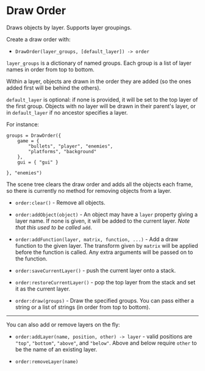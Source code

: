 Draw Order
==========

Draws objects by layer.  Supports layer groupings.

Create a draw order with:

* `DrawOrder(layer_groups, [default_layer]) -> order`

`layer_groups` is a dictionary of named groups.  Each group is a
list of layer names in order from top to bottom.

Within a layer, objects are drawn in the order they are added
(so the ones added first will be behind the others).

`default_layer` is optional: if none is provided, it will be set
to the top layer of the first group.  Objects with no layer will
be drawn in their parent's layer, or in `default_layer` if no
ancestor specifies a layer.

For instance:

	groups = DrawOrder({
		game = {
			"bullets", "player", "enemies",
			"platforms", "background"
		},
		gui = { "gui" }
		
	}, "enemies")


The scene tree clears the draw order and adds all the objects
each frame, so there is currently no method for removing objects
from a layer.

* `order:clear()` - Remove all objects.

* `order:addObject(object)` - An object may have a `layer`
  property giving a layer name.  If none is given, it will be
  added to the current layer.  _Note that this used to be
  called_ `add`.

* `order:addFunction(layer, matrix, function, ...)` - Add a draw
  function to the given layer.  The transform given by `matrix`
  will be applied before the function is called.  Any extra
  arguments will be passed on to the function.

* `order:saveCurrentLayer()` - push the current layer onto a
  stack.

* `order:restoreCurrentLayer()` - pop the top layer from the
  stack and set it as the current layer.

* `order:draw(groups)` - Draw the specified groups.  You can
  pass either a string or a list of strings (in order from top
  to bottom).


-----

You can also add or remove layers on the fly:

* `order:addLayer(name, position, other) -> layer` - valid
  positions are `"top"`, `"bottom"`, `"above"`, and `"below"`.
  Above and below require `other` to be the name of an existing
  layer.

* `order:removeLayer(name)`
